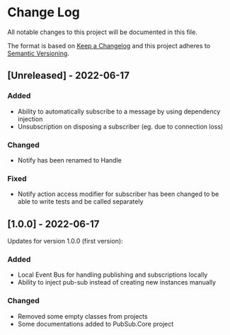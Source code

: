 # Change Log

All notable changes to this project will be documented in this file.

The format is based on [Keep a Changelog](http://keepachangelog.com/)
and this project adheres to [Semantic Versioning](http://semver.org/).

## [Unreleased] - 2022-06-17

### Added

- Ability to automatically subscribe to a message by using dependency injection
- Unsubscription on disposing a subscriber (eg. due to connection loss)

### Changed

- Notify has been renamed to Handle

### Fixed

- Notify action access modifier for subscriber has been changed to be able to write tests and be called separately

## [1.0.0] - 2022-06-17

Updates for version 1.0.0 (first version):

### Added

- Local Event Bus for handling publishing and subscriptions locally
- Ability to inject pub-sub instead of creating new instances manually

### Changed

- Removed some empty classes from projects
- Some documentations added to PubSub.Core project